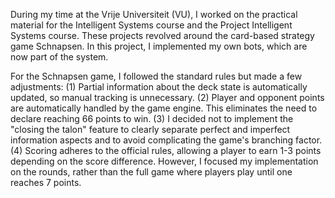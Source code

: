 During my time at the Vrije Universiteit (VU), I worked on the practical material for the Intelligent Systems course and the Project Intelligent Systems course. These projects revolved around the card-based strategy game Schnapsen. In this project, I implemented my own bots, which are now part of the system.

For the Schnapsen game, I followed the standard rules but made a few adjustments:
	(1) Partial information about the deck state is automatically updated, so manual tracking is unnecessary.
	(2) Player and opponent points are automatically handled by the game engine. This eliminates the need to declare reaching 66 points to win.
	(3) I decided not to implement the "closing the talon" feature to clearly separate perfect and imperfect information aspects and to avoid complicating the game's branching factor.
	(4) Scoring adheres to the official rules, allowing a player to earn 1-3 points depending on the score difference. However, I focused my implementation on the rounds, rather than the full game where players play until one reaches 7 points.
